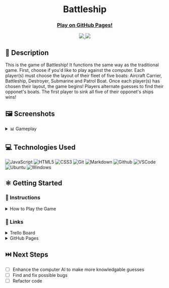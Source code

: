 # <h1 align="center">Battleship</h1>

#### <h3 align="center"><a href="https://nickldimartino.github.io/Battleship-Game/">Play on GitHub Pages!</a></h3>

<div align="center">
 <a href="https://www.linkedin.com/in/nicholas-dimartino/" target="_blank">
      <img src="https://img.shields.io/badge/-linkedin.com/in/nicholasdimartino-blue?style=flat&logo=Linkedin&logoColor=white">
 </a> 
 <a href="mailto:nick.l.dimartino@gmail.com" target="_blank">
    <img src="https://img.shields.io/badge/-nick.l.dimartino@gmail.com-c14438?style=flat&logo=Gmail&logoColor=white">
 </a>
</div>

## 📝 Description
This is the game of Battleship! It functions the same way as the traditional game.  First, choose if you'd like to play against the computer. Each player(s) must choose the layout of their fleet of five boats: Aircraft Carrier, Battleship, Destroyer, Submarine and Patrol Boat.  Once each player(s) has chosen their layout, the game begins!  Players alternate guesses to find their opponet's boats.  The first player to sink all five of their opponet's ships wins!

## 🖼️ Screenshots

<details>
 <summary> 📊 Gameplay</summary>
 
 | Description | Screenshot |
 |------------ | ------------|
 | <h3 align="center">Primary Theme</h3> | <img src="./imgs/primary-theme.png" width="500">
 | <h3 align="center">Classic Theme</h3> | <img src="./imgs/classic-theme.png" width="500">
 
</details>

## 💻 Technologies Used

![JavaScript](https://img.shields.io/badge/JavaScript-323330?style=for-the-badge&logo=javascript&logoColor=F7DF1E)
![HTML5](https://img.shields.io/badge/HTML5-E34F26?style=for-the-badge&logo=html5&logoColor=white)
![CSS3](https://img.shields.io/badge/CSS3-1572B6?style=for-the-badge&logo=css3&logoColor=white)
![Git](https://img.shields.io/badge/GIT-E44C30?style=for-the-badge&logo=git&logoColor=white)
![Markdown](https://img.shields.io/badge/Markdown-000000?style=for-the-badge&logo=markdown&logoColor=white)
![Github](https://img.shields.io/badge/GitHub-100000?style=for-the-badge&logo=github&logoColor=white)
![VSCode](https://img.shields.io/badge/VSCode-0078D4?style=for-the-badge&logo=visual%20studio%20code&logoColor=white)
![Ubuntu](https://img.shields.io/badge/Ubuntu-E95420?style=for-the-badge&logo=ubuntu&logoColor=white)
![Windows](https://img.shields.io/badge/Windows-0078D6?style=for-the-badge&logo=windows&logoColor=white)

## ⚛️ Getting Started
### 📲 Instructions

<details>
<summary>How to Play the Game</summary>

1. Game is set for two players. Click the "Computer Player" button if you wish to play against to the computer.
 
2. Place your boats using the rules in the top-left of the screen.

3. Take turns guessing the other player's ships.  The first person to hit all other their opponent's boats (17 squares) wins!  Select "New Game" to play again.

4. The theme of the game, audio, and board switch delay can be modified.
</details>

### 🔗 Links

<details>
<summary>Trello Board</summary>

<a href="https://trello.com/b/yS9rAAh5/sebr-02-12-24/">https://trello.com/b/yS9rAAh5/sebr-02-12-24</a>
</details>

<details>
<summary>GitHub Pages</summary>

<a href="https://nickldimartino.github.io/Battleship-Game/">https://nickldimartino.github.io/Battleship-Game/</a>
</details>

## ⏭️ Next Steps

- [ ] Enhance the computer AI to make more knowledgable guesses
- [ ] Find and fix possible bugs
- [ ] Refactor code